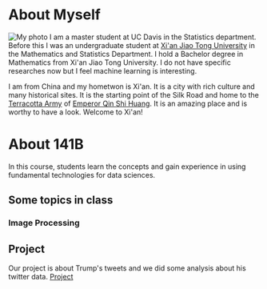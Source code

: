 # About Myself
![My photo](IMG_7060.jpg)
I am a master student at UC Davis in the Statistics department. Before this I was an undergraduate student at [Xi'an Jiao Tong University](http://en.xjtu.edu.cn/) in the Mathematics and Statistics Department. I hold a Bachelor degree in Mathematics from Xi'an Jiao Tong University. I do not have specific researches now but I feel machine learning is interesting. 

I am from China and my hometwon is Xi'an. It is a city with rich culture and many historical sites. It is the starting point of the Silk Road and home to the [Terracotta Army](https://en.wikipedia.org/wiki/Terracotta_Army) of [Emperor Qin Shi Huang](https://en.wikipedia.org/wiki/Qin_Shi_Huang). It is an amazing place and is worthy to have a look. Welcome to Xi'an!
# About 141B
In this course, students learn the concepts and gain experience in using fundamental technologies for data sciences.
## Some topics in class
### Image Processing

## Project
Our project is about Trump's tweets and we did some analysis about his twitter data. [Project](https://kevinxucong.github.io/141B/)
